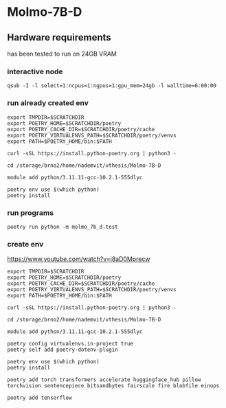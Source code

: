 # Molmo-7B-D

## Hardware requirements
has been tested to run on 24GB VRAM

### interactive node
```
qsub -I -l select=1:ncpus=1:ngpus=1:gpu_mem=24gb -l walltime=6:00:00
```

### run already created env
```
export TMPDIR=$SCRATCHDIR
export POETRY_HOME=$SCRATCHDIR/poetry
export POETRY_CACHE_DIR=$SCRATCHDIR/poetry/cache
export POETRY_VIRTUALENVS_PATH=$SCRATCHDIR/poetry/venvs
export PATH=$POETRY_HOME/bin:$PATH

curl -sSL https://install.python-poetry.org | python3 -

cd /storage/brno2/home/nademvit/vthesis/Molmo-7B-D

module add python/3.11.11-gcc-10.2.1-555dlyc

poetry env use $(which python)
poetry install

```

### run programs
```
poetry run python -m molmo_7b_d.test
```

### create env
https://www.youtube.com/watch?v=i8aD0Mprecw
```
export TMPDIR=$SCRATCHDIR
export POETRY_HOME=$SCRATCHDIR/poetry
export POETRY_CACHE_DIR=$SCRATCHDIR/poetry/cache
export POETRY_VIRTUALENVS_PATH=$SCRATCHDIR/poetry/venvs
export PATH=$POETRY_HOME/bin:$PATH

curl -sSL https://install.python-poetry.org | python3 -

cd /storage/brno2/home/nademvit/vthesis/Molmo-7B-D

module add python/3.11.11-gcc-10.2.1-555dlyc

poetry config virtualenvs.in-project true
poetry self add poetry-dotenv-plugin

poetry env use $(which python)
poetry install

poetry add torch transformers accelerate huggingface_hub pillow torchvision sentencepiece bitsandbytes fairscale fire blobfile einops

poetry add tensorflow
```